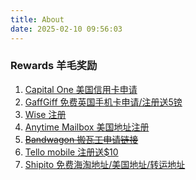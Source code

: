 ```yaml
---
title: About
date: 2025-02-10 09:56:03
---
```




### Rewards 羊毛奖励
1. [Capital One 美国信用卡申请](https://i.capitalone.com/GmOMulMDp)
2. [GaffGiff 免费英国手机卡申请/注册送5镑](https://www.giffgaff.com/orders/affiliate/licer82_1697258365706
   )
3. [Wise 注册](https://wise.com/invite/ihpn/wenchaol11)
4. [Anytime Mailbox 美国地址注册]() 
5. [~~Bandwagon 搬瓦工申请链接~~](https://bandwagonhost.com/aff.php?aff=46572)
6. [Tello mobile 注册送$10](https://tello.com/account/register?_referral=P38J5BG9)
7. [Shipito 免费海淘地址/美国地址/转运地址](https://www.shipito.com/?id_affiliate=21913)
